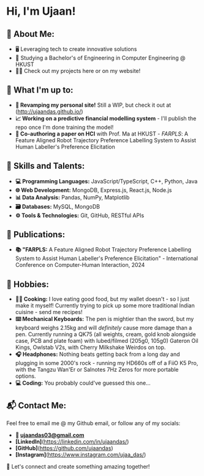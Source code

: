 # Hi, I'm Ujaan!

## 🤠 About Me:
- 🖥️ Leveraging tech to create innovative solutions
- 🏫 Studying a Bachelor's of Engineering in Computer Engineering @ HKUST
- 🧑‍💻 Check out my projects here or on my website!

## 💪 What I'm up to:
- **🚧 Revamping my personal site!** Still a WIP, but check it out at (http://ujaandas.github.io/)
- **📈 Working on a predictive financial modelling system** - I'll publish the repo once I'm done training the model!
- **🔬 Co-authoring a paper on HCI** with Prof. Ma at HKUST - _FARPLS_: A Feature Aligned Robot Trajectory Preference Labelling System to Assist Human Labeller's Preference Elicitation

## 🌟 Skills and Talents:
- **💻 Programming Languages:** JavaScript/TypeScript, C++, Python, Java
- **🌐 Web Development:** MongoDB, Express.js, React.js, Node.js
- **📊 Data Analysis:** Pandas, NumPy, Matplotlib
- **🗃️ Databases:** MySQL, MongoDB
- **⚙️ Tools & Technologies:** Git, GitHub, RESTful APIs

## 📝 Publications:
- **📚 "FARPLS:** A Feature Aligned Robot Trajectory Preference Labelling System to Assist Human Labeller's Preference Elicitation" - International Conference on Computer-Human Interaction, 2024

## 🎯 Hobbies:
- **👨‍🍳 Cooking:** I love eating good food, but my wallet doesn't - so I just make it myself! Currently trying to pick up some more traditional Indian cuisine - send me recipes!
- **⌨️ Mechanical Keyboards:** The pen is mightier than the sword, but my keyboard weighs 2.15kg and will _definitely_ cause more damage than a pen. Currently running a QK75 (all weights, cream, gold knob alongside case, PCB and plate foam) with lubed/filmed (205g0, 105g0) Gateron Oil Kings, Owlstab V2s, with Cherry Milkshake Weirdos on top.
- **🎧 Headphones:** Nothing beats getting back from a long day and plugging in some 2000's rock - running my HD660s off of a FiiO K5 Pro, with the Tangzu Wan'Er or Salnotes 7Hz Zeros for more portable options. 
- **💻 Coding:** You probably could've guessed this one...

## 📬 Contact Me:
Feel free to email me @ my Github email, or follow any of my socials:
- **📧 ujaandas03@gmail.com**
- **[LinkedIn]**(https://linkedin.com/in/ujaandas/)
- **[GitHub]**(https://github.com/ujaandas)
- **[Instagram]**(https://www.instagram.com/ujaa_das/)

💪 Let's connect and create something amazing together!
